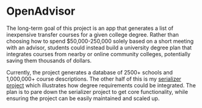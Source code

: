 # OpenAdvisor

The long-term goal of this project is an app that generates a list of inexpensive transfer courses for a given college degree. Rather than choosing how to spend $50,000-250,000 solely based on a short meeting with an advisor, students could instead build a university degree plan that integrates courses from nearby or online community colleges, potentially saving them thousands of dollars.

Currently, the project generates a database of 2500+ schools and 1,000,000+ course descriptions. The other half of this is my [serializer project](https://github.com/stephencasey/OpenAdvisor---Serializer-proof-of-concept) which illustrates how degree requirements could be integrated. The plan is to pare down the serializer project to get core functionality, while ensuring the project can be easily maintained and scaled up. 
